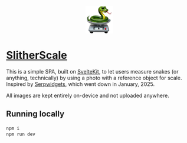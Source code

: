<p align="center">
  <img src="static/slitherscale.png" alt="SlitherScale icon" width="75">
</p>

# [SlitherScale](https://www.slitherscale.com)

This is a simple SPA, built on [SvelteKit](https://svelte.dev), to let users measure snakes (or anything, technically) by using a photo with a reference object for scale. Inspired by [Serpwidgets](https://serpwidgets.com), which went down in January, 2025.

All images are kept entirely on-device and not uploaded anywhere.

## Running locally

```shell
npm i
npm run dev
```
